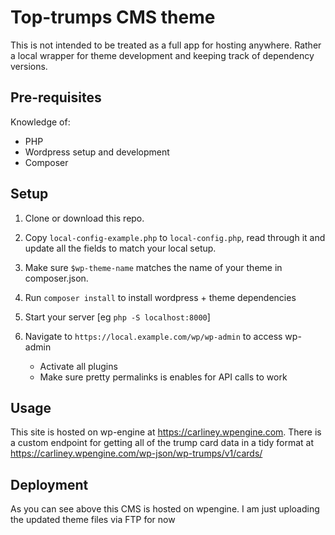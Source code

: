 # Top-trumps CMS theme

This is not intended to be treated as a full app for hosting anywhere. Rather a local wrapper for theme development and keeping track of dependency versions.

## Pre-requisites

Knowledge of:
 - PHP
 - Wordpress setup and development
 - Composer

## Setup

1. Clone or download this repo.
1. Copy `local-config-example.php` to `local-config.php`, read through it and update all the fields to match your local setup.
1. Make sure `$wp-theme-name` matches the name of your theme in composer.json.
1. Run `composer install` to install wordpress + theme dependencies
1. Start your server [eg `php -S localhost:8000`]

1. Navigate to `https://local.example.com/wp/wp-admin` to access wp-admin 
   - Activate all plugins
   - Make sure pretty permalinks is enables for API calls to work

## Usage

This site is hosted on wp-engine at https://carliney.wpengine.com.
There is a custom endpoint for getting all of the trump card data in a tidy format at https://carliney.wpengine.com/wp-json/wp-trumps/v1/cards/

## Deployment

As you can see above this CMS is hosted on wpengine. I am just uploading the updated theme files via FTP for now
